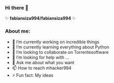 ### Hi there 👋


✨ **fabiansiza994/fabiansiza994**  ✨

### About me:

- 🔭 I’m currently working on incredible things
- 🌱 I’m currently learning everything about Python
- 👯 I’m looking to collaborate on Torrentesoftware
- 🤔 I’m looking for help with ...
- 💬 Ask me about what you want
- 📫 How to reach mhacker994
- ⚡ Fun fact: My ideas

